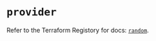 # `provider`

Refer to the Terraform Registory for docs: [`random`](https://www.terraform.io/docs/providers/random).
